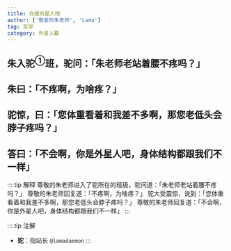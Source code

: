 ```yaml
---
title: 你是外星人吧
author: ['敬爱的朱老师', 'Lama']
tag: 哲学
category: 外星人篇
---
```

## 朱入驼$^{①}$班，驼问：「朱老师老站着腰不疼吗？」
## 朱曰：「不疼啊，为啥疼？」
## 驼惊，曰：「您体重看着和我差不多啊，那您老低头会脖子疼吗？」
## 答曰：「不会啊，你是外星人吧，身体结构都跟我们不一样」

::: tip 解释
尊敬的朱老师进入了驼所在的班级，驼问道：「朱老师老站着腰不疼吗？」
尊敬的朱老师回复道：「不疼啊，为啥疼？」
驼大受震惊，说到：「您体重看着和我差不多啊，那您老低头会脖子疼吗？」
尊敬的朱老师回复道：「不会啊，你是外星人吧，身体结构都跟我们不一样」
:::

::: tip 注解
- **驼**：指站长 `@lamadaemon`
:::
